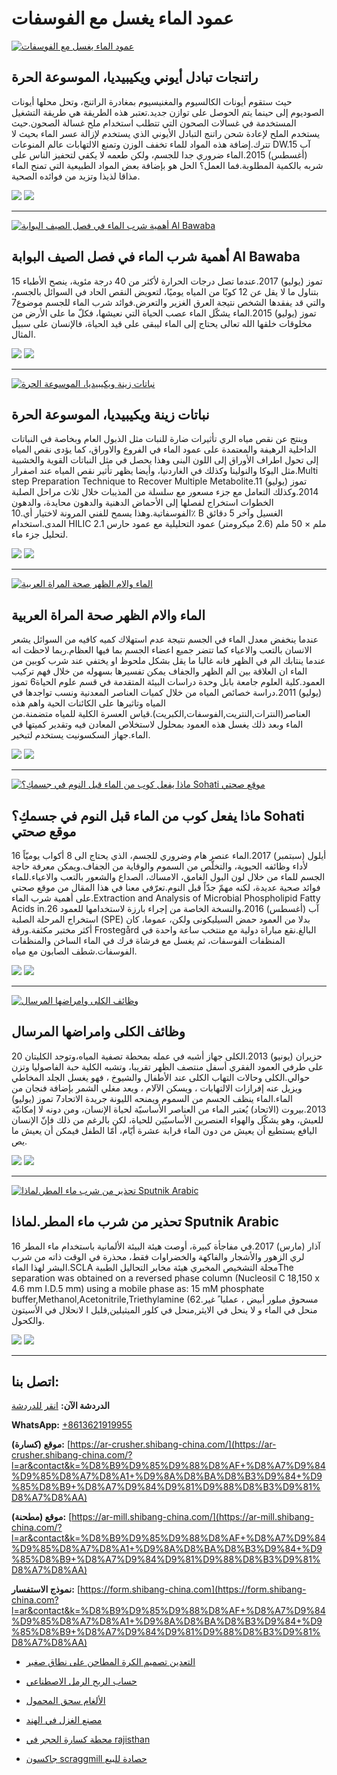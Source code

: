 # عمود الماء يغسل مع الفوسفات

<a href="https://swt.shibang-china.com/?l=ar&img&k=%D8%B9%D9%85%D9%88%D8%AF+%D8%A7%D9%84%D9%85%D8%A7%D8%A1+%D9%8A%D8%BA%D8%B3%D9%84+%D9%85%D8%B9+%D8%A7%D9%84%D9%81%D9%88%D8%B3%D9%81%D8%A7%D8%AA" target="_blank">![عمود الماء يغسل مع الفوسفات](http://static.shibang-china.com/all-800x300/1518.jpg)</a>

## راتنجات تبادل أيوني ويكيبيديا، الموسوعة الحرة
حيث ستقوم أيونات الكالسيوم والمغنيسيوم بمغادرة الراتنج، وتحل محلها أيونات الصوديوم إلى حينما يتم الحوصل على توازن جديد.تعتبر هذه الطريقة هي طريقة التشغيل المستخدمة في غسالات الصحون التي تتطلب استخدام ملح غسالة الصحون.حيث يستخدم الملح لإعادة شحن راتنج التبادل الأيوني الذي يستخدم لإزالة عسر الماء بحيث لا تترك.إضافة هذه المواد للماء تخفف الوزن وتمنع الالتهابات عالم المنوعات DW.15 آب (أغسطس) 2015.الماء ضروري جدا للجسم، ولكن طعمه لا يكفي لتحفيز الناس على شربه بالكمية المطلوبة.فما العمل؟ الحل هو بإضافة بعض المواد الطبيعية التي تمنح الماء مذاقا لذيذا وتزيد من فوائده الصحية.


<a href="https://whatsapp.shibangsoft.com/WhatsApp.php" target="_blank" title="WhatsApp">![](http://static.shibang-china.com/icon/whatsapp.png)</a> <a href="https://swt.shibang-china.com/?l=ar&icon&k=%D8%B9%D9%85%D9%88%D8%AF+%D8%A7%D9%84%D9%85%D8%A7%D8%A1+%D9%8A%D8%BA%D8%B3%D9%84+%D9%85%D8%B9+%D8%A7%D9%84%D9%81%D9%88%D8%B3%D9%81%D8%A7%D8%AA" target="_blank">![](http://static.shibang-china.com/icon/chat-ar.png)</a>

---

<a href="https://swt.shibang-china.com/?l=ar&img&k=%D8%B9%D9%85%D9%88%D8%AF+%D8%A7%D9%84%D9%85%D8%A7%D8%A1+%D9%8A%D8%BA%D8%B3%D9%84+%D9%85%D8%B9+%D8%A7%D9%84%D9%81%D9%88%D8%B3%D9%81%D8%A7%D8%AA" target="_blank">![أهمية شرب الماء في فصل الصيف البوابة Al Bawaba](http://static.shibang-china.com/all-800x300/210.jpg)</a>

## أهمية شرب الماء في فصل الصيف البوابة Al Bawaba
15 تموز (يوليو) 2017.عندما تصل درجات الحرارة لأكثر من 40 درجة مئوية، ينصح الأطباء بتناول ما لا يقل عن 12 كوبًا من المياه يوميًا، لتعويض النقص الحاد في السوائل بالجسم، والتي قد يفقدها الشخص نتيجة العرق الغزير والتعرض.فوائد شرب الماء للجسم موضوع7 تموز (يوليو) 2015.الماء يشكّل الماء عصب الحياة التي نعيشها، فكلّ ما على الأرض من مخلوقات خلقها الله تعالى يحتاج إلى الماء ليبقى على قيد الحياة، فالإنسان على سبيل المثال.


<a href="https://whatsapp.shibangsoft.com/WhatsApp.php" target="_blank" title="WhatsApp">![](http://static.shibang-china.com/icon/whatsapp.png)</a> <a href="https://swt.shibang-china.com/?l=ar&icon&k=%D8%B9%D9%85%D9%88%D8%AF+%D8%A7%D9%84%D9%85%D8%A7%D8%A1+%D9%8A%D8%BA%D8%B3%D9%84+%D9%85%D8%B9+%D8%A7%D9%84%D9%81%D9%88%D8%B3%D9%81%D8%A7%D8%AA" target="_blank">![](http://static.shibang-china.com/icon/chat-ar.png)</a>

---

<a href="https://swt.shibang-china.com/?l=ar&img&k=%D8%B9%D9%85%D9%88%D8%AF+%D8%A7%D9%84%D9%85%D8%A7%D8%A1+%D9%8A%D8%BA%D8%B3%D9%84+%D9%85%D8%B9+%D8%A7%D9%84%D9%81%D9%88%D8%B3%D9%81%D8%A7%D8%AA" target="_blank">![نباتات زينة ويكيبيديا، الموسوعة الحرة](http://static.shibang-china.com/all-800x300/1004.jpg)</a>

## نباتات زينة ويكيبيديا، الموسوعة الحرة
وينتج عن نقص مياه الري تأثيرات ضارة للنبات مثل الذبول العام وبخاصة في النباتات الداخلية الرهيفة والمعتمدة على عمود الماء في الفروع والاوراق، كما يؤدى نقص المياه إلى تحول اطراف الأوراق إلى اللون البنى وهذا يحصل في مثل النباتات القوية والخشبية مثل اليوكا والنولينا وكذلك في الغاردنيا، وأيضا يظهر تأثير نقص المياه عند اصفرار.Multi step Preparation Technique to Recover Multiple Metabolite.11 تموز (يوليو) 2014.وكذلك التعامل مع جزء مسعور مع سلسلة من المذيبات خلال ثلاث مراحل الصلبة الخطوات استخراج لفصلها إلى الأحماض الدهنية والدهون محايدة، والدهون الفوسفاتية.وهذا يسمح للفني المرونة لاختيار أي.10٪ B الغسيل وآخر 5 دقائق المدى.استخدام HILIC 2.1 ملم × 50 ملم (2.6 ميكرومتر) عمود التحليلية مع عمود حارس لتحليل جزء ماء.


<a href="https://whatsapp.shibangsoft.com/WhatsApp.php" target="_blank" title="WhatsApp">![](http://static.shibang-china.com/icon/whatsapp.png)</a> <a href="https://swt.shibang-china.com/?l=ar&icon&k=%D8%B9%D9%85%D9%88%D8%AF+%D8%A7%D9%84%D9%85%D8%A7%D8%A1+%D9%8A%D8%BA%D8%B3%D9%84+%D9%85%D8%B9+%D8%A7%D9%84%D9%81%D9%88%D8%B3%D9%81%D8%A7%D8%AA" target="_blank">![](http://static.shibang-china.com/icon/chat-ar.png)</a>

---

<a href="https://swt.shibang-china.com/?l=ar&img&k=%D8%B9%D9%85%D9%88%D8%AF+%D8%A7%D9%84%D9%85%D8%A7%D8%A1+%D9%8A%D8%BA%D8%B3%D9%84+%D9%85%D8%B9+%D8%A7%D9%84%D9%81%D9%88%D8%B3%D9%81%D8%A7%D8%AA" target="_blank">![الماء والام الظهر صحة المراة العربية](http://static.shibang-china.com/all-800x300/769.jpg)</a>

## الماء والام الظهر صحة المراة العربية
عندما ينخفض معدل الماء في الجسم نتيجة عدم استهلاك كميه كافيه من السوائل يشعر الانسان بالتعب والاعياء كما تتضر جميع اعضاء الجسم بما فيها العظام.ربما لاحظت انه عندما ينتابك الم في الظهر فانه غالبا ما يقل بشكل ملحوظ او يختفي عند شرب كوبين من الماء ان العلاقة بين الم الظهر والجفاف يمكن تفسيرها بسهوله من خلال فهم تركيب العمود.كلية العلوم جامعة بابل وحدة دراسات البيئة المتقدمة في قسم علوم الحياة6 تموز (يوليو) 2011.دراسة خصائص المياه من خلال كميات العناصر المعدنية ونسب تواجدها في المياه وتاثيرها على الكائنات الحية واهم هذه العناصر(النترات,النتريت,الفوسفات,الكبريت).قياس العسرة الكلية للمياه متضمنة.من الماء وبعد ذلك يغسل هذه العمود بمحلول لاستخلاص المعادن فيه وتقدير كميتها في الماء.جهاز السكسونيت يستخدم لتبخير.


<a href="https://whatsapp.shibangsoft.com/WhatsApp.php" target="_blank" title="WhatsApp">![](http://static.shibang-china.com/icon/whatsapp.png)</a> <a href="https://swt.shibang-china.com/?l=ar&icon&k=%D8%B9%D9%85%D9%88%D8%AF+%D8%A7%D9%84%D9%85%D8%A7%D8%A1+%D9%8A%D8%BA%D8%B3%D9%84+%D9%85%D8%B9+%D8%A7%D9%84%D9%81%D9%88%D8%B3%D9%81%D8%A7%D8%AA" target="_blank">![](http://static.shibang-china.com/icon/chat-ar.png)</a>

---

<a href="https://swt.shibang-china.com/?l=ar&img&k=%D8%B9%D9%85%D9%88%D8%AF+%D8%A7%D9%84%D9%85%D8%A7%D8%A1+%D9%8A%D8%BA%D8%B3%D9%84+%D9%85%D8%B9+%D8%A7%D9%84%D9%81%D9%88%D8%B3%D9%81%D8%A7%D8%AA" target="_blank">![ماذا يفعل كوب من الماء قبل النوم في جسمكِ؟ Sohati موقع صحتي](http://static.shibang-china.com/all-800x300/974.jpg)</a>

## ماذا يفعل كوب من الماء قبل النوم في جسمكِ؟ Sohati موقع صحتي
16 أيلول (سبتمبر) 2017.الماء عنصر هام وضروري للجسم، الذي يحتاج الى 8 أكواب يوميّاً لأداء وظائفه الحيوية، والتخلّص من السموم والوقاية من الجفاف.ويمكن معرفة حاجة الجسم للماء من خلال لون البول الغامق، الامساك، الصداع والشعور بالتعب والاعياء.للماء فوائد صحية عديدة، لكنه مهمّ جدّاً قبل النوم.تعرّفي معنا في هذا المقال من موقع صحتي على أهمية شرب الماء.Extraction and Analysis of Microbial Phospholipid Fatty Acids in.26 آب (أغسطس) 2016.والنسخة الخاصة من إجراء بارزة لاستخدامها للعمود استخراج المرحلة الصلبة (SPE) بدلا من العمود حمض السيليكونى ولكن، عموما، كان أكثر مختبر مكثفة.ورقة Frostegård البالغ.نقع مباراة دولية مع منتخب ساعة واحدة في المنظفات الفوسفات، ثم يغسل مع فرشاة فرك في الماء الساخن والمنظفات الفوسفات.شطف الصابون مع مياه.


<a href="https://whatsapp.shibangsoft.com/WhatsApp.php" target="_blank" title="WhatsApp">![](http://static.shibang-china.com/icon/whatsapp.png)</a> <a href="https://swt.shibang-china.com/?l=ar&icon&k=%D8%B9%D9%85%D9%88%D8%AF+%D8%A7%D9%84%D9%85%D8%A7%D8%A1+%D9%8A%D8%BA%D8%B3%D9%84+%D9%85%D8%B9+%D8%A7%D9%84%D9%81%D9%88%D8%B3%D9%81%D8%A7%D8%AA" target="_blank">![](http://static.shibang-china.com/icon/chat-ar.png)</a>

---

<a href="https://swt.shibang-china.com/?l=ar&img&k=%D8%B9%D9%85%D9%88%D8%AF+%D8%A7%D9%84%D9%85%D8%A7%D8%A1+%D9%8A%D8%BA%D8%B3%D9%84+%D9%85%D8%B9+%D8%A7%D9%84%D9%81%D9%88%D8%B3%D9%81%D8%A7%D8%AA" target="_blank">![وظائف الكلى وامراضها المرسال](http://static.shibang-china.com/all-800x300/616.jpg)</a>

## وظائف الكلى وامراضها المرسال
20 حزيران (يونيو) 2013.الكلى جهاز أشبه في عمله بمحطة تصفية المياه،وتوجد الكليتان على طرفي العمود الفقري أسفل منتصف الظهر تقريبا، وتشبه الكلية حبة الفاصوليا وتزن حوالي.الكلى وحالات التهاب الكلى عند الأطفال والشيوخ ، فهو يغسل الجلد المخاطي ويزيل عنه إفرازات الالتهابات ، ويسكن الآلام ، ويعد مغلي الشمر بإضافة فنجان من الماء.الماء ينظف الجسم من السموم ويمنحه الليونة جريدة الاتحاد7 تموز (يوليو) 2013.بيروت (الاتحاد) يُعتبر الماء من العناصر الأساسيّة لحياة الإنسان، ومن دونه لا إمكانيّة للعيش، وهو يشكّل والهواء العنصرين الأساسيّين للحياة، لكن بالرغم من ذلك فإنّ الإنسان اليافع يستطيع أن يعيش من دون الماء قرابة عشرة أيّام، أمّا الطفل فيمكن أن يعيش ما يص.


<a href="https://whatsapp.shibangsoft.com/WhatsApp.php" target="_blank" title="WhatsApp">![](http://static.shibang-china.com/icon/whatsapp.png)</a> <a href="https://swt.shibang-china.com/?l=ar&icon&k=%D8%B9%D9%85%D9%88%D8%AF+%D8%A7%D9%84%D9%85%D8%A7%D8%A1+%D9%8A%D8%BA%D8%B3%D9%84+%D9%85%D8%B9+%D8%A7%D9%84%D9%81%D9%88%D8%B3%D9%81%D8%A7%D8%AA" target="_blank">![](http://static.shibang-china.com/icon/chat-ar.png)</a>

---

<a href="https://swt.shibang-china.com/?l=ar&img&k=%D8%B9%D9%85%D9%88%D8%AF+%D8%A7%D9%84%D9%85%D8%A7%D8%A1+%D9%8A%D8%BA%D8%B3%D9%84+%D9%85%D8%B9+%D8%A7%D9%84%D9%81%D9%88%D8%B3%D9%81%D8%A7%D8%AA" target="_blank">![تحذير من شرب ماء المطر.لماذا Sputnik Arabic](http://static.shibang-china.com/all-800x300/509.jpg)</a>

## تحذير من شرب ماء المطر.لماذا Sputnik Arabic
16 آذار (مارس) 2017.في مفاجأة كبيرة، أوصت هيئة البيئة الألمانية باستخدام ماء المطر لري الزهور والأشجار والفاكهة والخضراوات فقط، محذرة في الوقت ذاته من شرب البشر لهذا الماء.SCLA مجلة التشخيص المخبري هيئة مخابر التحاليل الطبيةThe separation was obtained on a reversed phase column (Nucleosil C 18,150 x 4.6 mm I.D.5 mm) using a mobile phase as: 15 mM phosphate buffer,Methanol,Acetonitrile,Triethylamine (62.مسحوق مبلور أبيض ، عمليا ً غير منحل في الماء و لا ينحل في الايثر,منحل في كلور الميثيلين,قليل ا لانحلال في الأسيتون والكحول.


<a href="https://whatsapp.shibangsoft.com/WhatsApp.php" target="_blank" title="WhatsApp">![](http://static.shibang-china.com/icon/whatsapp.png)</a> <a href="https://swt.shibang-china.com/?l=ar&icon&k=%D8%B9%D9%85%D9%88%D8%AF+%D8%A7%D9%84%D9%85%D8%A7%D8%A1+%D9%8A%D8%BA%D8%B3%D9%84+%D9%85%D8%B9+%D8%A7%D9%84%D9%81%D9%88%D8%B3%D9%81%D8%A7%D8%AA" target="_blank">![](http://static.shibang-china.com/icon/chat-ar.png)</a>

---
## اتصل بنا:

**الدردشة الآن:** [انقر للدردشة](https://swt.shibang-china.com?l=ar&contact&k=%D8%B9%D9%85%D9%88%D8%AF+%D8%A7%D9%84%D9%85%D8%A7%D8%A1+%D9%8A%D8%BA%D8%B3%D9%84+%D9%85%D8%B9+%D8%A7%D9%84%D9%81%D9%88%D8%B3%D9%81%D8%A7%D8%AA)

**WhatsApp:**  [+8613621919955](https://whatsapp.shibangsoft.com/WhatsApp.php)

**موقع (كسارة):** [https://ar-crusher.shibang-china.com/](https://ar-crusher.shibang-china.com/?l=ar&contact&k=%D8%B9%D9%85%D9%88%D8%AF+%D8%A7%D9%84%D9%85%D8%A7%D8%A1+%D9%8A%D8%BA%D8%B3%D9%84+%D9%85%D8%B9+%D8%A7%D9%84%D9%81%D9%88%D8%B3%D9%81%D8%A7%D8%AA)

**موقع (مطحنة):** [https://ar-mill.shibang-china.com/](https://ar-mill.shibang-china.com/?l=ar&contact&k=%D8%B9%D9%85%D9%88%D8%AF+%D8%A7%D9%84%D9%85%D8%A7%D8%A1+%D9%8A%D8%BA%D8%B3%D9%84+%D9%85%D8%B9+%D8%A7%D9%84%D9%81%D9%88%D8%B3%D9%81%D8%A7%D8%AA)

**نموذج الاستفسار:** [https://form.shibang-china.com](https://form.shibang-china.com?l=ar&contact&k=%D8%B9%D9%85%D9%88%D8%AF+%D8%A7%D9%84%D9%85%D8%A7%D8%A1+%D9%8A%D8%BA%D8%B3%D9%84+%D9%85%D8%B9+%D8%A7%D9%84%D9%81%D9%88%D8%B3%D9%81%D8%A7%D8%AA)

* [التعدين تصميم الكرة المطاحن على نطاق صغير](../30/%D8%A7%D9%84%D8%AA%D8%B9%D8%AF%D9%8A%D9%86%20%D8%AA%D8%B5%D9%85%D9%8A%D9%85%20%D8%A7%D9%84%D9%83%D8%B1%D8%A9%20%D8%A7%D9%84%D9%85%D8%B7%D8%A7%D8%AD%D9%86%20%D8%B9%D9%84%D9%89%20%D9%86%D8%B7%D8%A7%D9%82%20%D8%B5%D8%BA%D9%8A%D8%B1.md)

* [حساب الربح الرمل الاصطناعي](../29/%D8%AD%D8%B3%D8%A7%D8%A8%20%D8%A7%D9%84%D8%B1%D8%A8%D8%AD%20%D8%A7%D9%84%D8%B1%D9%85%D9%84%20%D8%A7%D9%84%D8%A7%D8%B5%D8%B7%D9%86%D8%A7%D8%B9%D9%8A.md)

* [الألغام سحق المحمول](../26/%D8%A7%D9%84%D8%A3%D9%84%D8%BA%D8%A7%D9%85%20%D8%B3%D8%AD%D9%82%20%D8%A7%D9%84%D9%85%D8%AD%D9%85%D9%88%D9%84.md)

* [مصنع الغزل في الهند](../28/%D9%85%D8%B5%D9%86%D8%B9%20%D8%A7%D9%84%D8%BA%D8%B2%D9%84%20%D9%81%D9%8A%20%D8%A7%D9%84%D9%87%D9%86%D8%AF.md)

* [محطة كسارة الحجر في rajisthan](../28/%D9%85%D8%AD%D8%B7%D8%A9%20%D9%83%D8%B3%D8%A7%D8%B1%D8%A9%20%D8%A7%D9%84%D8%AD%D8%AC%D8%B1%20%D9%81%D9%8A%20rajisthan.md)

* [جاكسون scraggmill حصادة للبيع](../27/%D8%AC%D8%A7%D9%83%D8%B3%D9%88%D9%86%20scraggmill%20%D8%AD%D8%B5%D8%A7%D8%AF%D8%A9%20%D9%84%D9%84%D8%A8%D9%8A%D8%B9.md)